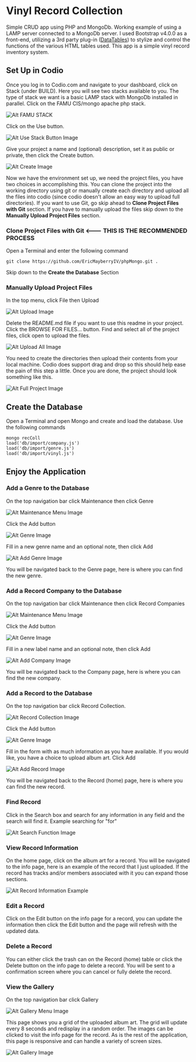 # Vinyl Record Collection 
Simple CRUD app using PHP and MongoDb. Working example of using a LAMP server connected to a MongoDb server. I used Bootstrap v4.0.0 as a front-end, utilizing a 3rd party plug-in ([DataTables](https://datatables.net/)) to stylize and control the functions of the various HTML tables used. This app is a simple vinyl record inventory system.

## Set Up in Codio
Once you log in to Codio.com and navigate to your dashboard, click on Stack (under BUILD). Here you will see two stacks available to you. The type of stack we want is a basic LAMP stack with MongoDb installed in parallel. Click on the FAMU CIS/mongo apache php stack.

![Alt FAMU STACK](assets/img/stack.PNG)

Click on the Use button.

![Alt Use Stack Button Image](assets/img/use.PNG)

Give your project a name and (optional) description, set it as public or private, then click the Create button.

![Alt Create Image](assets/img/create.PNG)

Now we have the environment set up, we need the project files, you have two choices in accomplishing this. You can clone the project into the working directory using git or manually create each directory and upload all the files into codio (since codio doesn't allow an easy way to upload full directories). 
If you want to use Git, go skip ahead to **Clone Project Files with Git** section. 
If you have to manually upload the files skip down to the **Manually Upload Project Files** section.

### Clone Project Files with Git <--- THIS IS THE RECOMMENDED PROCESS
Open a Terminal and enter the following command

    git clone https://github.com/EricMayberryIV/phpMongo.git .
    
Skip down to the **Create the Database** Section

### Manually Upload Project Files
In the top menu, click File then Upload

![Alt Upload Image](assets/img/upload.PNG)

Delete the README.md file if you want to use this readme in your project. Click the BROWSE FOR FILES... button. Find and select all of the project files, click open to upload the files.

![Alt Upload All Image](assets/img/uploadAll.PNG)

You need to create the directories then upload their contents from your local machine. Codio does support drag and drop so this should help ease the pain of this step a little. Once you are done, the project should look something like this.

![Alt Full Project Image](assets/img/fullProj.PNG)

## Create the Database
Open a Terminal and open Mongo and create and load the database. Use the following commands
    
    mongo recColl 
    load('db/import/company.js')
    load('db/import/genre.js')
    load('db/import/vinyl.js')


## Enjoy the Application

### Add a Genre to the Database
On the top navigation bar click Maintenance then click Genre

![Alt Maintenance Menu Image](assets/img/maintenance.PNG)

Click the Add button

![Alt Genre Image](assets/img/genre.PNG)

Fill in a new genre name and an optional note, then click Add

![Alt Add Genre Image](assets/img/addGenre.PNG)

You will be navigated back to the Genre page, here is where you can find the new genre.

### Add a Record Company to the Database
On the top navigation bar click Maintenance then click Record Companies

![Alt Maintenance Menu Image](assets/img/maintenance.PNG)

Click the Add button

![Alt Genre Image](assets/img/co.PNG)

Fill in a new label name and an optional note, then click Add

![Alt Add Company Image](assets/img/addCo.PNG)

You will be navigated back to the Company page, here is where you can find the new company.

### Add a Record to the Database
On the top navigation bar click Record Collection. 

![Alt Record Collection Image](assets/img/home.PNG)

Click the Add button

![Alt Genre Image](assets/img/records.PNG)

Fill in the form with as much information as you have available. If you would like, you have a choice to upload album art. Click Add

![Alt Add Record Image](assets/img/addRecord.PNG)

You will be navigated back to the Record (home) page, here is where you can find the new record.

### Find Record
Click in the Search box and search for any information in any field and the search will find it.
Example searching for "for"

![Alt Search Function Image](assets/img/search.PNG)

### View Record Information
On the home page, click on the album art for a record. You will be navigated to the info page, here is an example of the record that I just uploaded. If the record has tracks and/or members associated with it you can expand those sections.

![Alt Record Information Example](assets/img/princeInfo.PNG)

### Edit a Record
Click on the Edit button on the info page for a record, you can update the information then click the Edit button and the page will refresh with the updated data.

### Delete a Record
You can either click the trash can on the Record (home) table or click the Delete button on the info page to delete a record. You will be sent to a confirmation screen where you can cancel or fully delete the record.

### View the Gallery
On the top navigation bar click Gallery

![Alt Gallery Menu Image](assets/img/gallery.PNG)

This page shows you a grid of the uploaded album art. The grid will update every 8 seconds and redisplay in a random order. The images can be clicked to visit the info page for the record. As is the rest of the application, this page is responsive and can handle a variety of screen sizes.

![Alt Gallery Image](assets/img/galleryImages.PNG)